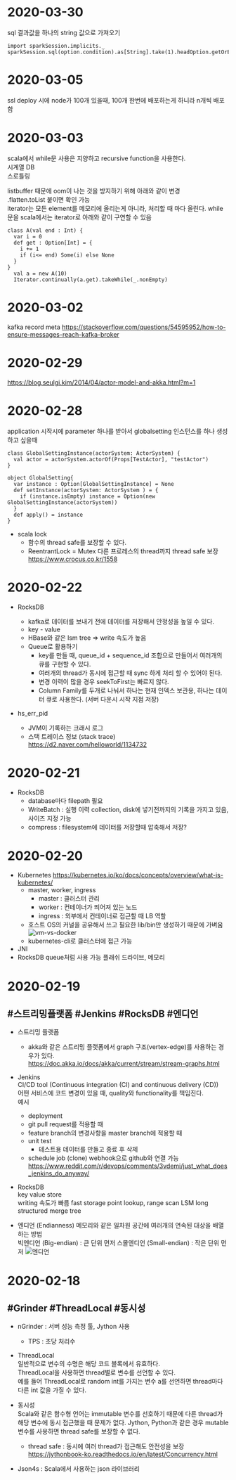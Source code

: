 # 2020-03-30
sql 결과값을 하나의 string 값으로 가져오기
```
import sparkSession.implicits._
sparkSession.sql(option.condition).as[String].take(1).headOption.getOrElse("")
```

# 2020-03-05
ssl
deploy 시에 node가 100개 있을때, 100개 한번에 배포하는게 하니라 n개씩 배포함
# 2020-03-03
scala에서 while문 사용은 지양하고 recursive function을 사용한다.  
시계열 DB  
스로틀링  

listbuffer 때문에 oom이 나는 것을 방지하기 위해 아래와 같이 변경   
.flatten.toList 붙이면 확인 가능  
iterator는 모든 element를 메모리에 올리는게 아니라, 처리할 때 마다 올린다.
while문을 scala에서는 iterator로 아래와 같이 구연할 수 있음
```
class A(val end : Int) {
  var i = 0
  def get : Option[Int] = {
    i += 1
    if (i<= end) Some(i) else None
  }
}
  val a = new A(10)
  Iterator.continually(a.get).takeWhile(_.nonEmpty)
```

# 2020-03-02
kafka record meta
https://stackoverflow.com/questions/54595952/how-to-ensure-messages-reach-kafka-broker

# 2020-02-29
https://blog.seulgi.kim/2014/04/actor-model-and-akka.html?m=1

# 2020-02-28
application 시작시에 parameter 하나를 받아서 globalsetting 인스턴스를 하나 생성하고 싶을때
```
class GlobalSettingInstance(actorSystem: ActorSystem) {
  val actor = actorSystem.actorOf(Props[TestActor], "testActor")
}

object GlobalSetting{
  var instance : Option[GlobalSettingInstance] = None
  def setInstance(actorSystem: ActorSystem ) = {
    if (instance.isEmpty) instance = Option(new GlobalSettingInstance(actorSystem))
  }
  def apply() = instance
}
```

- scala lock
  - 함수의 thread safe를 보장할 수 있다.
  - ReentrantLock = Mutex 다른 프로레스의 thread까지 thread safe 보장
  https://www.crocus.co.kr/1558
# 2020-02-22
- RocksDB
  - kafka로 데이터를 보내기 전에 데이터를 저장해서 안정성을 높일 수 있다.
  - key - value
  - HBase와 같은 lsm tree => write 속도가 높음
  - Queue로 활용하기
    - key를 만들 때, queue_id + sequence_id 조합으로 만들어서 여러개의 큐를 구현할 수 있다.
    - 여러개의 thread가 동시에 접근할 때 sync 하게 처리 할 수 있어야 된다.
    - 변경 이력이 많을 경우 seekToFirst는 빠르지 않다.  
    - Column Family를 두개로 나눠서 하나는 현재 인덱스 보관용, 하나는 데이터 큐로 사용한다. (서버 다운시 시작 지점 저장)

- hs_err_pid
  - JVM이 기록하는 크래시 로그
  - 스택 트레이스 정보 (stack trace)
  https://d2.naver.com/helloworld/1134732

# 2020-02-21
- RocksDB
  - database마다 filepath 필요
  - WriteBatch : 실행 이력 collection, disk에 넣기전까지의 기록을 가지고 있음, 사이즈 지정 가능
  - compress : filesystem에 데이터를 저장할때 압축해서 저장?


# 2020-02-20
- Kubernetes
https://kubernetes.io/ko/docs/concepts/overview/what-is-kubernetes/
  - master, worker, ingress
    - master : 클러스터 관리
    - worker : 컨테이너가 띄어져 있는 노드
    - ingress : 외부에서 컨테이너로 접근할 때 LB 역할
  - 호스트 OS의 커널을 공유해서 쓰고 필요한 lib/bin만 생성하기 때문에 가벼움
  ![vm-vs-docker](./images/vm-vs-docker.png)
  - kubernetes-cli로 클러스터에 접근 가능
- JNI
- RocksDB
queue처럼 사용 가능
플래쉬 드라이브, 메모리


# 2020-02-19
## #스트리밍플랫폼 #Jenkins #RocksDB #엔디언  
- 스트리밍 플랫폼
  - akka와 같은 스트리밍 플랫폼에서 graph 구조(vertex-edge)를 사용하는 경우가 있다.  
  https://doc.akka.io/docs/akka/current/stream/stream-graphs.html

- Jenkins  
CI/CD tool (Continuous integration (CI) and continuous delivery (CD))  
어떤 서비스에 코드 변경이 있을 때, quality와 functionality를 책임진다.   
예시
  - deployment    
  - git pull request를 적용할 때
  - feature branch의 변경사항을 master branch에 적용할 때  
  - unit test
    - 테스트용 데이터를 만들고 종료 후 삭제
  - schedule job (clone)
webhook으로 github와 연결 가능   
https://www.reddit.com/r/devops/comments/3vdemi/just_what_does_jenkins_do_anyway/  

- RocksDB  
key value store  
writing 속도가 빠름 fast storage
point lookup, range scan
LSM long structured merge tree

- 엔디언 (Endianness)
메모리와 같은 일차원 공간에 여러개의 연속된 대상을 배열하는 방법  
빅엔디언 (Big-endian) : 큰 단위 먼저
스몰엔디언 (Small-endian) : 작은 단위 먼저
![엔디언](./images/Endian.png)


# 2020-02-18
## #Grinder #ThreadLocal #동시성
- nGrinder : 서버 성능 측정 툴, Jython 사용
  - TPS : 초당 처리수
- ThreadLocal   
  일반적으로 변수의 수명은 해당 코드 블록에서 유효하다.  
  ThreadLocal을 사용하면 thread별로 변수를 선언할 수 있다.  
  예를 들어 ThreadLocal로 random int를 가지는 변수 a를 선언하면 thread마다 다른 int 값을 가질 수 있다.  
- 동시성  
  Scala와 같은 함수형 언어는 immutable 변수를 선호하기 때문에 다른 thread가 해당 변수에 동시 접근했을 때 문제가 없다.
  Jython, Python과 같은 경우 mutable 변수를 사용하면 thread safe를 보장할 수 없다.
  - thread safe : 동시에 여러 thread가 접근해도 안전성을 보장  
https://jythonbook-ko.readthedocs.io/en/latest/Concurrency.html  


- Json4s : Scala에서 사용하는 json 라이브러리
